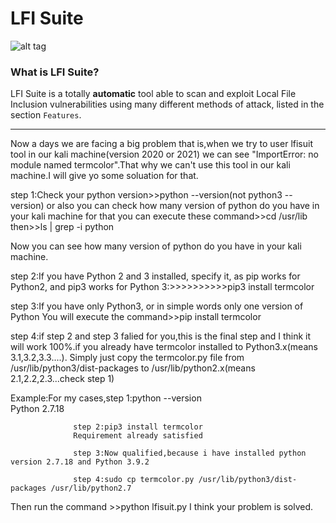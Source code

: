 

# LFI Suite

![alt tag](https://github.com/D35m0nd142/LFISuite/blob/master/screen.png)

<h3> What is LFI Suite? </h3>

LFI Suite is a totally <b>automatic</b> tool able to scan and exploit Local File Inclusion vulnerabilities using many different methods of attack, listed in the section `Features`.

* * * 
Now a days we are facing a big problem that is,when we try to user lfisuit tool in our kali machine(version 2020 or 2021) we can see "ImportError: no module named termcolor".That why we can't use this tool in our kali machine.I will give yo some soluation for that.

step 1:Check your python version>>python --version(not python3 --version) or also you can check how many version of python do you have in your kali machine for that you can execute these command>>cd /usr/lib <br>then>>ls | grep -i python

Now you can see how many version of python do you have in your kali machine.

step 2:If you have Python 2 and 3 installed, specify it, as pip works for Python2, and pip3 works for Python 3:>>>>>>>>>>pip3 install termcolor

step 3:If you have only Python3, or in simple words only one version of Python You will execute the command>>pip install termcolor

step 4:if step 2 and step 3 falied for you,this is the final step and I think it will work 100%.if you already have termcolor installed to Python3.x(means 3.1,3.2,3.3....). Simply just copy the termcolor.py file from /usr/lib/python3/dist-packages to /usr/lib/python2.x(means 2.1,2.2,2.3...check step 1)

Example:For my cases,step 1:python --version <br>
                            Python 2.7.18

                  step 2:pip3 install termcolor
                  Requirement already satisfied
                  
                  step 3:Now qualified,because i have installed python version 2.7.18 and Python 3.9.2
                  
                  step 4:sudo cp termcolor.py /usr/lib/python3/dist-packages /usr/lib/python2.7
Then run the command >>python lfisuit.py I think your problem is solved.
